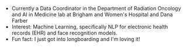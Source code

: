 - Currently a Data Coordinator in the Department of Radiation Oncology and AI in Medicine lab at Brigham and Women's Hospital and Dana Farber
- Interest: Machine Learning, specifically NLP for electronic health records (EHR) and face recognition models.
- Fun fact: I just got into longboarding and I'm loving it!

<!--
**to do list:
- finish updating other projects
- add in google image scraper
- 

-->
